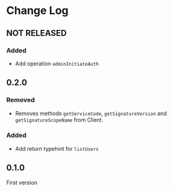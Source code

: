 # Change Log

## NOT RELEASED

### Added

- Add operation `adminInitiateAuth`

## 0.2.0

### Removed

- Removes methods `getServiceCode`, `getSignatureVersion` and `getSignatureScopeName` from Client.

### Added

- Add return typehint for `listUsers`

## 0.1.0

First version
